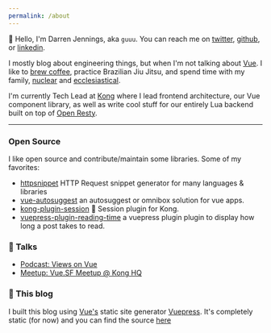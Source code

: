 ```yaml
---
permalink: /about
---
```


<Avatar header-text="About Me"/>

:wave: Hello, I'm Darren Jennings, aka `guuu`. You can reach me on [twitter],
[github], or [linkedin].

I mostly blog about engineering things, but when I'm not talking about [Vue]. I
like to [brew coffee](https://www.thecoffeecompass.com/), practice Brazilian Jiu
Jitsu, and spend time with my family,
[nuclear](https://twitter.com/darrenjennings/status/1077663344767586304) and
[ecclesiastical](https://www.citizenssf.com/).

I'm currently Tech Lead at [Kong] where I lead frontend architecture, our Vue
component library, as well as write cool stuff for our entirely Lua backend
built on top of [Open Resty].

---

### Open Source

I like open source and contribute/maintain some libraries. Some of my favorites:

- [httpsnippet](https://www.github.com/darrenjennings/vue-autosuggest) HTTP
  Request snippet generator for many languages & libraries
- [vue-autosuggest](https://www.github.com/darrenjennings/vue-autosuggest) an
  autosuggest or omnibox solution for vue apps.
- [kong-plugin-session](https://www.github.com/kong/kong-plugin-session)
  :cookie: Session plugin for Kong.
- [vuepress-plugin-reading-time](https://github.com/darrenjennings/vuepress-plugin-reading-time)
  a vuepress plugin plugin to display how long a post takes to read.

### :microphone: Talks

- [Podcast: Views on Vue](https://devchat.tv/views-on-vue/vov-046-component-composition-at-kong-with-darren-jennings/)
- [Meetup: Vue.SF Meetup @ Kong HQ](https://github.com/darrenjennings/vuejs-sf-january-2019)

### :book: This blog

I built this blog using [Vue's](https://vuejs.org) static site generator
[Vuepress](https://vuepress.vuejs.org/). It's completely static (for now) and
you can find the source [here](https://www.github.com/darrenjennings/guuu.io)

[twitter]: https://twitter.com/darrenjennings
[github]: https://github.com/darrenjennings
[linkedin]: https://www.linkedin.com/in/darren-jennings
[vue]: https://vuejs.org
[kong]: https://konghq.com
[open resty]: https://github.com/openresty/
